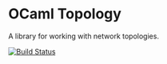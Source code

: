 OCaml Topology
==============

A library for working with network topologies.

[![Build Status](https://travis-ci.org/frenetic-lang/ocaml-topology.png)](https://travis-ci.org/frenetic-lang/ocaml-topology)

